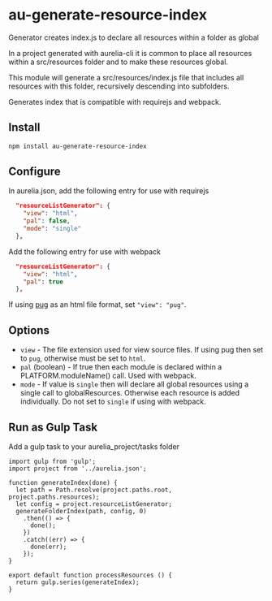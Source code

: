 # au-generate-resource-index

Generator creates index.js to declare all resources within a folder as global

In a project generated with aurelia-cli
it is common to place all resources within a src/resources folder and to make these resources global.

This module will generate a src/resources/index.js file that includes all resources with this folder,
recursively descending into subfolders.

Generates index that is compatible with requirejs and webpack.

## Install

```bash
npm install au-generate-resource-index
```

## Configure

In aurelia.json, add the following entry for use with requirejs

```json
  "resourceListGenerator": {
    "view": "html",
    "pal": false,
    "mode": "single"
  },
```

Add the following entry for use with webpack

```json
  "resourceListGenerator": {
    "view": "html",
    "pal": true
  },
```

If using [pug](http://pugjs.org) as an html file format, set `"view": "pug"`.

## Options

- `view` - The file extension used for view source files. If using pug then set to `pug`, otherwise must be set to `html`.
- `pal` (boolean) - If true then each module is declared within a PLATFORM.moduleName() call. Used with webpack.
- `mode` - If value is `single` then will declare all global resources using a single call to globalResources. Otherwise each
resource is added individually. Do not set to `single` if using with webpack.

## Run as Gulp Task

Add a gulp task to your aurelia_project/tasks folder

```
import gulp from 'gulp';
import project from '../aurelia.json';

function generateIndex(done) {
  let path = Path.resolve(project.paths.root, project.paths.resources);
  let config = project.resourceListGenerator;
  generateFolderIndex(path, config, 0)
    .then(() => {
      done();
    })
    .catch((err) => {
      done(err);
    });
}

export default function processResources () {
  return gulp.series(generateIndex);
}
```
